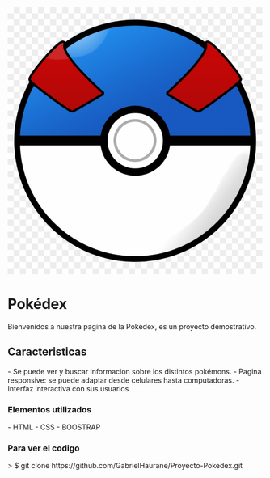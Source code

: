  ![.](./img/pokeball.png) 
 <h1> Pokédex </h1>
<p>
Bienvenidos a nuestra pagina de la Pokédex, es un proyecto demostrativo.
</p>
<h2> Caracteristicas </h2>
- Se puede ver y buscar informacion sobre los distintos pokémons.
- Pagina responsive: se puede adaptar desde celulares hasta computadoras.
- Interfaz interactiva con sus usuarios
<h3>Elementos utilizados</h3> 
- HTML 
- CSS 
- BOOSTRAP
<h3>Para ver el codigo</h3> 
> $ git clone https://github.com/GabrielHaurane/Proyecto-Pokedex.git


